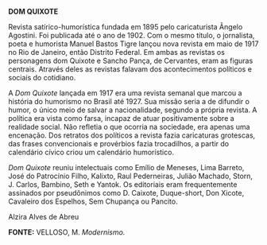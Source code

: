 **DOM QUIXOTE**

Revista satírico-humorística fundada em 1895 pelo caricaturista Ângelo
Agostini. Foi publicada até o ano de 1902. Com o mesmo título, o
jornalista, poeta e humorista Manuel Bastos Tigre lançou nova revista em
maio de 1917 no Rio de Janeiro, então Distrito Federal. Em ambas as
revistas os personagens dom Quixote e Sancho Pança, de Cervantes, eram
as figuras centrais. Através deles as revistas falavam dos
acontecimentos políticos e sociais do cotidiano.

A *Dom Quixote* lançada em 1917 era uma revista semanal que marcou a
história do humorismo no Brasil até 1927. Sua missão seria a de difundir
o humor, o único meio de salvar a nacionalidade, segundo a própria
revista. A política era vista como farsa, incapaz de atuar positivamente
sobre a realidade social. Não refletia o que ocorria na sociedade, era
apenas uma encenação. Dos retratos dos políticos a revista fazia
caricaturas grotescas, das frases convencionais e provérbios fazia
trocadilhos, a partir do calendário cívico criou um calendário
humorístico.

*Dom Quixote* reuniu intelectuais como Emílio de Meneses, Lima Barreto,
José do Patrocínio Filho, Kalixto, Raul Pederneiras, Julião Machado,
Storn, J. Carlos, Bambino, Seth e Yantok. Os editoriais eram
frequentemente assinados por pseudônimos como D. Caixote, Duque-short,
Don Xicote, Cavaleiro dos Espelhos, Sem Chupança ou Pancito.

Alzira Alves de Abreu

**FONTE:** VELLOSO, M. *Modernismo.*
